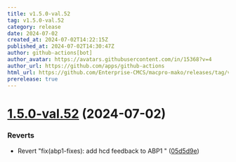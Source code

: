 ```yaml
---
title: v1.5.0-val.52
tag: v1.5.0-val.52
category: release
date: 2024-07-02
created_at: 2024-07-02T14:22:15Z
published_at: 2024-07-02T14:30:47Z
author: github-actions[bot]
author_avatar: https://avatars.githubusercontent.com/in/15368?v=4
author_url: https://github.com/apps/github-actions
html_url: https://github.com/Enterprise-CMCS/macpro-mako/releases/tag/v1.5.0-val.52
prerelease: true
---
```


# [1.5.0-val.52](https://github.com/Enterprise-CMCS/macpro-mako/compare/v1.5.0-val.51...v1.5.0-val.52) (2024-07-02)


### Reverts

* Revert "fix(abp1-fixes): add hcd feedback to ABP1 " ([05d5d9e](https://github.com/Enterprise-CMCS/macpro-mako/commit/05d5d9ec3df9ff39ea7d00fc3ab25f2753dd8c60))




